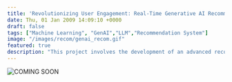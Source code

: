 ```yaml
---
title: 'Revolutionizing User Engagement: Real-Time Generative AI Recommendation System Boosts Conversion Rates and Customer Satisfaction'
date: Thu, 01 Jan 2009 14:09:10 +0000
draft: false
tags: ["Machine Learning", "GenAI","LLM","Recommendation System"]
image: "/images/recom/genai_recom.gif"
featured: true
description: "This project involves the development of an advanced recommendation system powered by Generative AI techniques. By analyzing user behavior and preferences, the system generates highly accurate and dynamic suggestions in real-time. This innovative approach enhances user engagement and significantly improves business outcomes by increasing conversion rates and customer satisfaction. Through cutting-edge technology, the project aims to personalize user experiences and drive growth for businesses."
---
```


![COMING SOON](/images/comming_soon.gif "COMMING SOON")